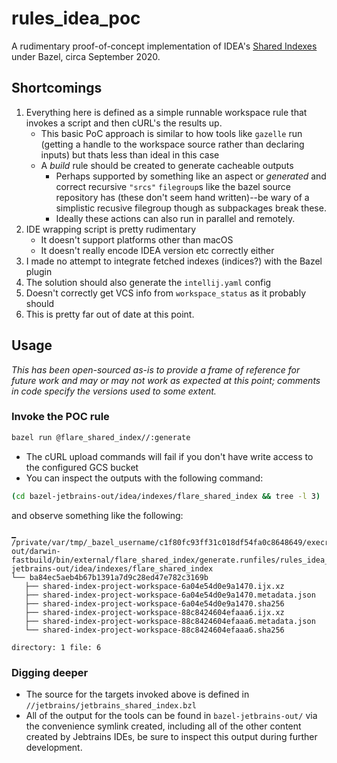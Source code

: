 # rules_idea_poc

A rudimentary proof-of-concept implementation of IDEA's [Shared Indexes](https://www.jetbrains.com/help/idea/shared-indexes.html) under Bazel, circa September 2020.

## Shortcomings

1. Everything here is defined as a simple runnable workspace rule that invokes a script and then cURL's the results up.
   - This basic PoC approach is similar to how tools like `gazelle` run (getting a handle to the workspace source rather than declaring inputs) but thats less than ideal in this case
   - A _build_ rule should be created to generate cacheable outputs
     - Perhaps supported by something like an aspect or _generated_ and correct recursive `"srcs"` `filegroup`s like the bazel source repository has (these don't seem hand written)--be wary of a simplistic recusive filegroup though as subpackages break these.
     - Ideally these actions can also run in parallel and remotely.
2. IDE wrapping script is pretty rudimentary
    - It doesn't support platforms other than macOS
    - It doesn't really encode IDEA version etc correctly either
3. I made no attempt to integrate fetched indexes (indices?) with the Bazel plugin
4. The solution should also generate the `intellij.yaml` config
5. Doesn't correctly get VCS info from `workspace_status` as it probably should
6. This is pretty far out of date at this point.

## Usage

_This has been open-sourced as-is to provide a frame of reference for future work and may or may not work as expected at this point; comments in code specify the versions used to some extent._

### Invoke the POC rule

```bash
bazel run @flare_shared_index//:generate
```

- The cURL upload commands will fail if you don't have write access to the configured GCS bucket
- You can inspect the outputs with the following command:

```bash
(cd bazel-jetbrains-out/idea/indexes/flare_shared_index && tree -l 3)
```

and observe something like the following:

```text
▁
/private/var/tmp/_bazel_username/c1f80fc93ff31c018df54fa0c8648649/execroot/rules_idea_poc/bazel-out/darwin-fastbuild/bin/external/flare_shared_index/generate.runfiles/rules_idea_poc/bazel-jetbrains-out/idea/indexes/flare_shared_index
└── ba84ec5aeb4b67b1391a7d9c28ed47e782c3169b
   ├── shared-index-project-workspace-6a04e54d0e9a1470.ijx.xz
   ├── shared-index-project-workspace-6a04e54d0e9a1470.metadata.json
   ├── shared-index-project-workspace-6a04e54d0e9a1470.sha256
   ├── shared-index-project-workspace-88c8424604efaaa6.ijx.xz
   ├── shared-index-project-workspace-88c8424604efaaa6.metadata.json
   └── shared-index-project-workspace-88c8424604efaaa6.sha256

directory: 1 file: 6
```

### Digging deeper

- The source for the targets invoked above is defined in `//jetbrains/jetbrains_shared_index.bzl`
- All of the output for the tools can be found in `bazel-jetbrains-out/` via the convenience symlink created, including all of the other content created by Jebtrains IDEs, be sure to inspect this output during further development.
